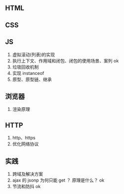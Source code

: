 ## HTML



## CSS



## JS
1. 虚拟滚动(列表)的实现
2. 执行上下文、作用域和闭包、闭包的使用场景、案列  ok
3. 垃圾回收机制
4. 实现 instanceof
5. 原型、原型链、继承


## 浏览器
1. 渲染原理


## HTTP
1. http、https
2. 优化网络协议

## 实践
1. 跨域及解决方案
2. ajax 的 jsonp 为何只能 get ？ 原理是什么？   ok
3. 节流和防抖   ok